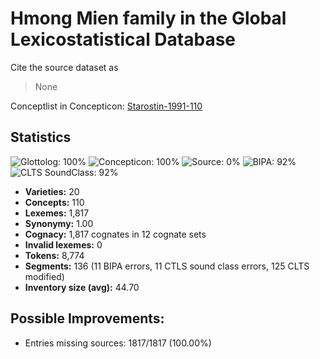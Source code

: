 # Hmong Mien family in the Global Lexicostatistical Database

Cite the source dataset as

> None

Conceptlist in Concepticon: [Starostin-1991-110](http://concepticon.clld.org/contributions/Starostin-1991-110)

## Statistics



![Glottolog: 100%](https://img.shields.io/badge/Glottolog-100%25-brightgreen.svg "Glottolog: 100%")
![Concepticon: 100%](https://img.shields.io/badge/Concepticon-100%25-brightgreen.svg "Concepticon: 100%")
![Source: 0%](https://img.shields.io/badge/Source-0%25-red.svg "Source: 0%")
![BIPA: 92%](https://img.shields.io/badge/BIPA-92%25-green.svg "BIPA: 92%")
![CLTS SoundClass: 92%](https://img.shields.io/badge/CLTS%20SoundClass-92%25-green.svg "CLTS SoundClass: 92%")

- **Varieties:** 20
- **Concepts:** 110
- **Lexemes:** 1,817
- **Synonymy:** 1.00
- **Cognacy:** 1,817 cognates in 12 cognate sets
- **Invalid lexemes:** 0
- **Tokens:** 8,774
- **Segments:** 136 (11 BIPA errors, 11 CTLS sound class errors, 125 CLTS modified)
- **Inventory size (avg):** 44.70

## Possible Improvements:



- Entries missing sources: 1817/1817 (100.00%)